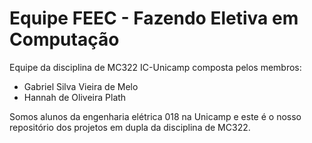 # Equipe FEEC - Fazendo Eletiva em Computação

Equipe da disciplina de MC322 IC-Unicamp composta pelos membros:

* Gabriel Silva Vieira de Melo
* Hannah de Oliveira Plath

Somos alunos da engenharia elétrica 018 na Unicamp e este é o nosso repositório dos projetos em dupla da disciplina de MC322.

